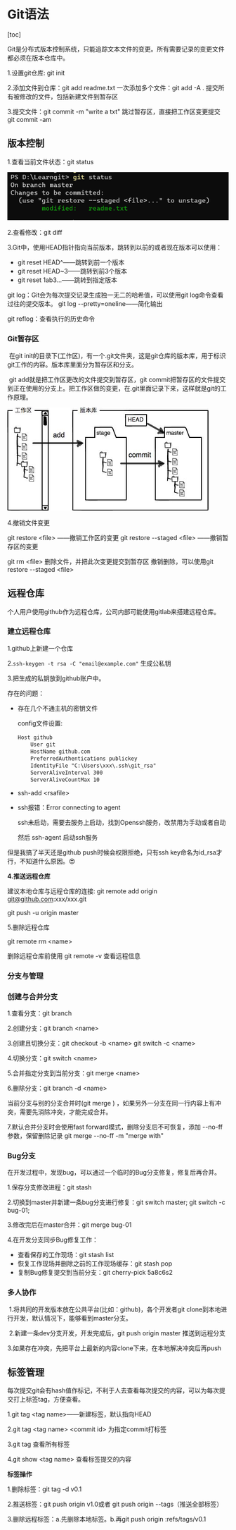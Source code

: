 # Git语法
[toc]

​		Git是分布式版本控制系统，只能追踪文本文件的变更。所有需要记录的变更文件都必须在版本仓库中。

1.设置git仓库: git init

2.添加文件到仓库：git add readme.txt
	一次添加多个文件：git add -A .    提交所有被修改的文件，包括新建文件到暂存区

3.提交文件：git commit -m "write a txt"
	跳过暂存区，直接把工作区变更提交 git commit -am

## 版本控制

1.查看当前文件状态：git status

![image-20220528003949693](../../Pic/image-20220528003949693.png)

2.查看修改：git diff

3.Git中，使用HEAD指针指向当前版本，跳转到以前的或者现在版本可以使用：

- git reset HEAD^——跳转到前一个版本
- git reset HEAD~3——跳转到前3个版本
- git reset 1ab3...——跳转到指定版本

git log：Git会为每次提交记录生成独一无二的哈希值，可以使用git log命令查看过往的提交版本。
git log --pretty=oneline——简化输出

git reflog：查看执行的历史命令

### Git暂存区

​		在git init的目录下(工作区)，有一个.git文件夹，这是git仓库的版本库，用于标识git工作的内容。版本库里面分为暂存区和分支。

​		git add就是把工作区更改的文件提交到暂存区，git commit把暂存区的文件提交到正在使用的分支上。把工作区做的变更，在.git里面记录下来，这样就是git的工作原理。

![0.jpeg](../../Pic/image-20220528003915805.png)



4.撤销文件变更

git restore \<file\>  ——撤销工作区的变更
git restore --staged \<file\> ——撤销暂存区的变更

git rm \<file\> 删除文件，并把此次变更提交到暂存区
撤销删除，可以使用git restore --staged \<file\>

## 远程仓库

​		个人用户使用github作为远程仓库，公司内部可能使用gitlab来搭建远程仓库。

### 建立远程仓库

1.github上新建一个仓库

2.`ssh-keygen -t rsa -C "email@example.com"`  生成公私钥

3.把生成的私钥放到github账户中。

存在的问题：

- 存在几个不通主机的密钥文件

  config文件设置:

  ```shell
  Host github
      User git  
      HostName github.com
      PreferredAuthentications publickey
      IdentityFile "C:\Users\xxx\.ssh\git_rsa"
      ServerAliveInterval 300
      ServerAliveCountMax 10
  ```

- ssh-add \<rsafile\>

- ssh报错：Error connecting to agent

  ssh未启动，需要去服务上启动，找到Openssh服务，改禁用为手动或者自动

  然后 ssh-agent 启动ssh服务

但是我搞了半天还是github push时候会权限拒绝，只有ssh key命名为id_rsa才行，不知道什么原因。😍

**4.推送远程仓库**

建议本地仓库与远程仓库的连接:
git remote add origin git@github.com:xxx/xxx.git 

git push -u origin master

5.删除远程仓库

git remote rm \<name\>

删除远程仓库前使用 git remote -v 查看远程信息

### 分支与管理

### 创建与合并分支

1.查看分支：git branch

2.创建分支：git branch \<name\>  

3.创建且切换分支：git checkout -b \<name\>   git switch -c \<name\>

4.切换分支：git switch \<name\>

5.合并指定分支到当前分支：git merge \<name\>

6.删除分支：git branch -d \<name\>

当前分支与别的分支合并时(git merge ) ，如果另外一分支在同一行内容上有冲突，需要先消除冲突，才能完成合并。

7.默认合并分支时会使用fast forward模式，删除分支后不可恢复，添加 --no-ff参数，保留删除记录
git merge --no-ff -m "merge with"



### Bug分支

​	 	在开发过程中，发现bug，可以通过一个临时的Bug分支修复，修复后再合并。

1.保存分支修改进程：git stash

2.切换到master并新建一条bug分支进行修复：git switch master; git switch -c bug-01;

3.修改完后在master合并：git merge bug-01

4.在开发分支同步Bug修复工作：

- 查看保存的工作现场：git stash list
- 恢复工作现场并删除之前的工作现场缓存：git  stash pop
- 复制Bug修复提交到当前分支：git cherry-pick 5a8c6s2

### 多人协作

​		1.将共同的开发版本放在公共平台(比如：github)，各个开发者git clone到本地进行开发，默认情况下，能够看到master分支。

​		2.新建一条dev分支开发，开发完成后，git push origin master 推送到远程分支

​		3.如果存在冲突，先把平台上最新的内容clone下来，在本地解决冲突后再push



## 标签管理

​		每次提交git会有hash值作标记，不利于人去查看每次提交的内容，可以为每次提交打上标签tag，方便查看。

1.git tag \<tag name\>——新建标签，默认指向HEAD

2.git tag \<tag name\> \<commit id\>  为指定commit打标签

3.git tag 查看所有标签

4.git show \<tag name\> 查看标签提交的内容



**标签操作**

1.删除标签：git tag -d v0.1

2.推送标签：git push origin v1.0或者 git push origin --tags（推送全部标签）

3.删除远程标签：a.先删除本地标签。b.再git push origin :refs/tags/v0.1

























